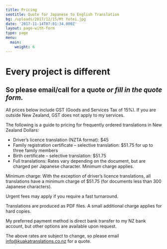 ```yaml
---
title: Pricing
seotitle: Quote for Japanese to English Translation
bg: /uploads/2017/12/15/Mt Yotei.jpg
date: '2017-11-14T07:01:34.000Z'
layout: page-with-form
type: page
menu:
  main:
    weight: 6
---
```


# Every project is different

## So please email/call for a quote *or fill in the quote form.*

All prices below include GST (Goods and Services Tax of 15%). If you are outside New Zealand, GST does not apply to my services.

The following is a guide to pricing for frequently ordered translations in New Zealand Dollars:

* Driver’s licence translation (NZTA format): $45
* Family registration certificate – selective translation: $51.75 for up to three family members
* Birth certificate – selective translation: $51.75
* Full translations: Rates vary depending on the document, but are charged per Japanese character. Minimum charge applies.

Minimum charge: With the exception of driver’s licence translations, all translations have a minimum charge of $51.75 (for documents less than 300 Japanese characters).

Urgent fees may apply if you require a fast turnaround.

Translations are produced as PDF files. A small additional charge applies for hard copies.

My preferred payment method is direct bank transfer to my NZ bank account, but other options are available upon request.

The above rates are subject to change, so please email info@kuakatranslations.co.nz for a quote.

